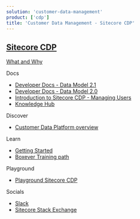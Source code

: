 ```yaml
---
solution: 'customer-data-management'
product: ['cdp']
title: 'Customer Data Management - Sitecore CDP'
---
```


## [Sitecore CDP]()

[What and Why]()

Docs

- [Developer Docs - Data Model 2.1](https://doc.sitecore.com/cdp/en/developers/sitecore-customer-data-platform--data-model-2-1/index-en.html)
- [Developer Docs - Data Model 2.0](https://doc.sitecore.com/cdp/en/developers/sitecore-customer-data-platform--data-model-2-0/index-en.html)
- [Introduction to Sitecore CDP - Managing Users](https://doc.sitecore.com/cdp/en/users/sitecore-customer-data-platform/introduction-to-sitecore-cdp.html)
- [Knowledge Hub](https://sitecore.cdpknowledgehub.com/docs)

Discover

- [Customer Data Platform overview](https://www.sitecore.com/products/customer-data-platform)

Learn

- [Getting Started]()
- [Boxever Training path](https://learning.sitecore.com/pathway/boxever-training)

Playground

- [Playground Sitecore CDP]()

Socials

- [Slack](https://app.slack.com/client/T09SHRBNU/C0294KX3RQF)
- [Sitecore Stack Exchange]()
